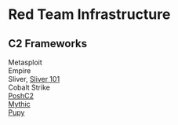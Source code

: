 # Red Team Infrastructure    
## C2 Frameworks   
Metasploit   
Empire      
Sliver, [Sliver 101](https://notateamserver.xyz/sliver-101/)         
Cobalt Strike    
[PoshC2](https://github.com/nettitude/PoshC2)      
[Mythic](https://github.com/its-a-feature/Mythic)    
[Pupy](https://github.com/n1nj4sec/pupy)     
